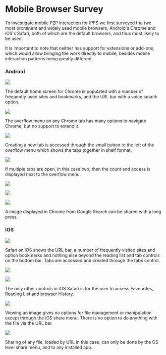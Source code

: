 # Mobile Browser Survey

To investigate mobile P2P interaction for IPFS we first surveyed the two most prominent and widely used mobile browsers, Android's Chrome and iOS's Safari, both of which are the default browsers, and thus most likely to be used.

It is important to note that neither has support for extensions or add-ons, which would allow bringing the work directly to mobile, besides mobile interaction patterns being greatly different.

### Android

![](../.gitbook/assets/android-chrome-screen-4.png)

The default home screen for Chrome is populated with a number of frequently used sites and bookmarks, and the URL bar with a voice search option.

![](../.gitbook/assets/android-chrome-screen-2.png)

The overflow menu on any Chrome tab has many options to navigate Chrome, but no support to extend it.

![](../.gitbook/assets/android-chrome-screen-3.png)

Creating a new tab is accessed through the small button to the left of the overflow menu which shows the tabs together in shelf format.

![](../.gitbook/assets/android-chrome-screen-4.png)

If multiple tabs are open, in this case two, then the count and access is displayed next to the overflow menu.

![](../.gitbook/assets/android-chrome-screen-5.png)

![](../.gitbook/assets/android-chrome-screen-6.png)

![](../.gitbook/assets/android-chrome-screen-7.png)

A image displayed in Chrome from Google Search can be shared with a long press.

### iOS

![](../.gitbook/assets/ios-safari-screen-1.png)

Safari on iOS shows the URL bar, a number of frequently visited sites and option bookmarks and nothing else beyond the reading list and tab controls on the bottom bar. Tabs are accessed and created through the tabs control.

![](../.gitbook/assets/ios-safari-screen-3.png)

![](../.gitbook/assets/ios-safari-screen-4.png)

The only other controls in iOS Safari is for the user to access Favourites, Reading List and browser History.

![](../.gitbook/assets/ios-safari-screen-5.png)

Viewing an image gives no options for file management or manipulation except through the iOS share menu. There is no option to do anything with the file via the URL bar.

![](../.gitbook/assets/ios-safari-screen-6.png)

Sharing of any file, loaded by URL in this case, can only be done by the OS level share menu, and to any installed app.

